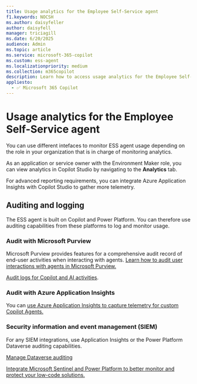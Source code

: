 ```yaml
---
title: Usage analytics for the Employee Self-Service agent
f1.keywords: NOCSH
ms.author: daisyfeller
author: daisyfell
manager: triciagill
ms.date: 6/20/2025
audience: Admin
ms.topic: article
ms.service: microsoft-365-copilot
ms.custom: ess-agent
ms.localizationpriority: medium
ms.collection: m365copilot
description: Learn how to access usage analytics for the Employee Self-Service agent.
appliesto:
  - ✅ Microsoft 365 Copilot
---
```


# Usage analytics for the Employee Self-Service agent

You can use different intefaces to monitor ESS agent usage depending on the role in your organization that is in charge of monitoring analytics.

As an application or service owner with the Environment Maker role, you can view analytics in Copilot Studio by navigating to the **Analytics** tab.

For advanced reporting requirements, you can integrate Azure Application Insights with Copilot Studio to gather more telemetry.

## Auditing and logging

The ESS agent is built on Copilot and Power Platform. You can therefore use auditing capabilities from these platforms to log and monitor usage.

### Audit with Microsoft Purview

Microsoft Purview provides features for a comprehensive audit record of end-user activities when interacting with agents. [Learn how to audit user interactions with agents in Microsoft Purview.](/power-platform/release-plan/2024wave2/microsoft-copilot-studio/audit-user-interactions-agents-purview)

[Audit logs for Copilot and AI activities](/purview/audit-copilot).

### Audit with Azure Application Insights

You can [use Azure Application Insights to capture telemetry for custom Copilot Agents.](/microsoft-copilot-studio/advanced-bot-framework-composer-capture-telemetry?tabs=webApp)

### Security information and event management (SIEM)

For any SIEM integrations, use Application Insights or the Power Platform Dataverse auditing capabilities.

[Manage Dataverse auditing](/power-platform/admin/manage-dataverse-auditing)

[Integrate Microsoft Sentinel and Power Platform to better monitor and protect your low-code solutions.](/power-platform/blog/power-apps/integrating-microsoft-sentinel-and-power-platform-to-better-monitor-and-protect-your-low-code-solutions/?msockid=28f06f3913456b75279c7a3712dc6a44)
